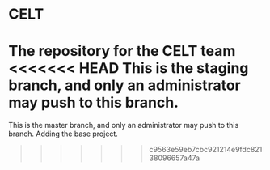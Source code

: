 # CELT
The repository for the CELT team
<<<<<<< HEAD
This is the staging branch, and only an administrator may push to this branch.
=======
This is the master branch, and only an administrator may push to this branch.
Adding the base project.
>>>>>>> c9563e59eb7cbc921214e9fdc82138096657a47a
